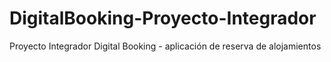 # DigitalBooking-Proyecto-Integrador
Proyecto Integrador Digital Booking - aplicación de reserva de alojamientos
